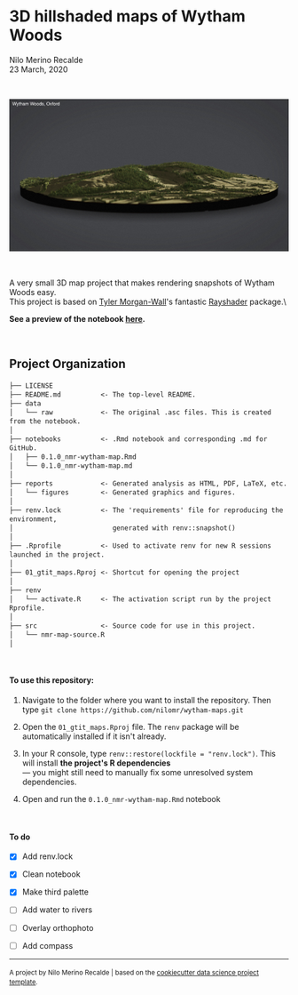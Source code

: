 3D hillshaded maps of Wytham Woods
==============================
Nilo Merino Recalde\
23 March, 2020

<br>

![Wytham Woods, Oxford](/reports/figures/angle_1.jpeg)

<br>

A very small 3D map project that makes rendering snapshots of Wytham Woods easy.\
This project is based on [Tyler Morgan-Wall](https://www.tylermw.com/)'s fantastic [Rayshader](https://www.rayshader.com/) package.\

**See a preview of the notebook [here](/notebooks/0.1.0_nmr-wytham-map.md).**

<br>

Project Organization
------------

    ├── LICENSE
    ├── README.md          <- The top-level README.
    ├── data
    │   └── raw            <- The original .asc files. This is created from the notebook.
    │
    ├── notebooks          <- .Rmd notebook and corresponding .md for GitHub.
    │   ├── 0.1.0_nmr-wytham-map.Rmd 
    │   └── 0.1.0_nmr-wytham-map.md  
    │                                 
    ├── reports            <- Generated analysis as HTML, PDF, LaTeX, etc.
    │   └── figures        <- Generated graphics and figures.
    │
    ├── renv.lock          <- The 'requirements' file for reproducing the environment,
    │                         generated with renv::snapshot()
    │
    ├── .Rprofile          <- Used to activate renv for new R sessions launched in the project.
    │
    ├── 01_gtit_maps.Rproj <- Shortcut for opening the project 
    │
    ├── renv         
    │   └── activate.R     <- The activation script run by the project Rprofile.
    │
    ├── src                <- Source code for use in this project.
    │   └── nmr-map-source.R 
    │

<br>


#### To use this repository:

1. Navigate to the folder where you want to install the repository. Then type `git clone https://github.com/nilomr/wytham-maps.git`

2. Open the `01_gtit_maps.Rproj` file. The `renv` package will be automatically installed if it isn't already.

3. In your R console, type `renv::restore(lockfile = "renv.lock")`. This will install **the project's R dependencies**\
— you might still need to manually fix some unresolved system dependencies.

4. Open and run the `0.1.0_nmr-wytham-map.Rmd` notebook

<br>

#### To do
- [x] Add renv.lock
- [x] Clean notebook
- [x] Make third palette
- [ ] Add water to rivers
- [ ] Overlay orthophoto
- [ ] Add compass



--------

<p><small>A project by Nilo Merino Recalde | based on the <a target="_blank" href="https://drivendata.github.io/cookiecutter-data-science/">cookiecutter data science project template</a>.</small></p>
